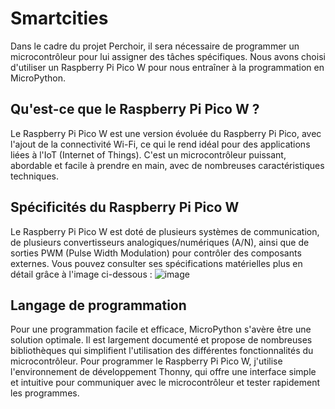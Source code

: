 # Smartcities
Dans le cadre du projet Perchoir, il sera nécessaire de programmer un microcontrôleur pour lui assigner des tâches spécifiques. Nous avons choisi d'utiliser un Raspberry Pi Pico W pour nous entraîner à la programmation en MicroPython.

## Qu'est-ce que le Raspberry Pi Pico W ?
Le Raspberry Pi Pico W est une version évoluée du Raspberry Pi Pico, avec l'ajout de la connectivité Wi-Fi, ce qui le rend idéal pour des applications liées à l'IoT (Internet of Things). C'est un microcontrôleur puissant, abordable et facile à prendre en main, avec de nombreuses caractéristiques techniques.

## Spécificités du Raspberry Pi Pico W
Le Raspberry Pi Pico W est doté de plusieurs systèmes de communication, de plusieurs convertisseurs analogiques/numériques (A/N), ainsi que de sorties PWM (Pulse Width Modulation) pour contrôler des composants externes. Vous pouvez consulter ses spécifications matérielles plus en détail grâce à l'image ci-dessous :
  ![image](https://github.com/user-attachments/assets/b5f0d874-1e4e-4ab2-a0d9-b97be2b2b8e3)

## Langage de programmation
Pour une programmation facile et efficace, MicroPython s'avère être une solution optimale. Il est largement documenté et propose de nombreuses bibliothèques qui simplifient l'utilisation des différentes fonctionnalités du microcontrôleur.
Pour programmer le Raspberry Pi Pico W, j'utilise l'environnement de développement Thonny, qui offre une interface simple et intuitive pour communiquer avec le microcontrôleur et tester rapidement les programmes.
